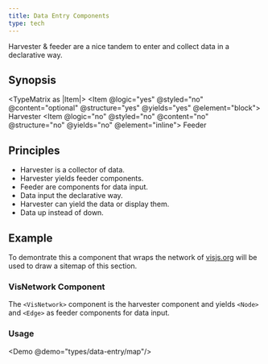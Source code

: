 ```yaml
---
title: Data Entry Components
type: tech
---
```


Harvester & feeder are a nice tandem to enter and collect data in a declarative way.

## Synopsis

<TypeMatrix as |Item|>
<Item @logic="yes" @styled="no" @content="optional" @structure="yes" @yields="yes" @element="block">
Harvester
</Item>
<Item @logic="no" @styled="no" @content="no" @structure="no" @yields="no" @element="inline">
Feeder
</Item>
</TypeMatrix>

## Principles

- Harvester is a collector of data.
- Harvester yields feeder components.
- Feeder are components for data input.
- Data input the declarative way.
- Harvester can yield the data or display them.
- Data up instead of down.

## Example

To demontrate this a component that wraps the network of
[visjs.org](https://visjs.org) will be used to draw a
sitemap of this section.

### VisNetwork Component

The `<VisNetwork>` component is the harvester component and yields `<Node>` and
`<Edge>` as feeder components for data input.

### Usage

<Demo @demo="types/data-entry/map"/>
